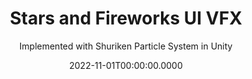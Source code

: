 ---
date: '2022-11-01T00:00:00.0000'
priority: -4
videosNames:
  - 8.mp4
imagesNames:
  - 9.jpg
  - 11.jpg
  - 10.jpg
  - 4.jpg
  - 7.jpg
  - 6.jpg
  - 5.jpg
  - 3.jpg
  - 2.jpg
  - 1.jpg
youtubeVideoIds:
  - lmJEb4jdH2Q
title: Stars and Fireworks UI VFX
subtitle: Implemented with Shuriken Particle System in Unity
implementationDetails:
  - Designing the concept in Affinity Photo, to use the sprites and as reference
    in Unity.
  - Using the UI Particle package by Mob-Sakai, to be able to render Particle
    Systems in the UI using BakeMesh/BakeTrailMesh.
  - Shader for additive Rainbow effect on the Light Rays.
  - Additive Glow Effect.
  - UI Particle System for Stars coming out from behind the sign, using an
    Additve Shader.
  - UI Particle System for the Fireworks.
  - Using Trails to render the trails of the fireworks rockets and debris.
  - Sub Emitters to render explosion and debris coming out of the explosion.
  - Color Over Time, Size Over Time, Force Over Time.
  - Emission Shapes and Emission Bursts.
tags:
  - VFX
  - UI
  - Built-in RP
  - Particle System
technology: UnityEngine
category: Visual Effects
---